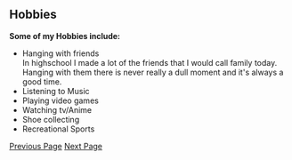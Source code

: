 ## Hobbies

**Some of my Hobbies include:**
* Hanging with friends  
  In highschool I made a lot of the friends that I would call family today. Hanging with them there is never really a dull moment and it's always a good time.    
* Listening to Music 
* Playing video games
* Watching tv/Anime
* Shoe collecting
* Recreational Sports



[Previous Page](Page1.md)
[Next Page](Page3.md)
